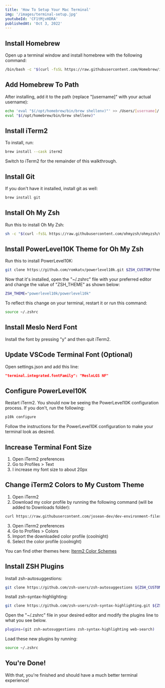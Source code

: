 ```yaml
---
title: 'How To Setup Your Mac Terminal'
img: '/images/terminal-setup.jpg'
youtubeId: 'CF1tMjvHDRA'
publishedAt: 'Oct 3, 2022'
---
```


## Install Homebrew

Open up a terminal window and install homebrew with the following command:

```bash
/bin/bash -c "$(curl -fsSL https://raw.githubusercontent.com/Homebrew/install/HEAD/install.sh)"
```

## Add Homebrew To Path

After installing, add it to the path (replace "[username]" with your actual username):

```bash
echo 'eval "$(/opt/homebrew/bin/brew shellenv)"' >> /Users/[username]/.zprofile
eval "$(/opt/homebrew/bin/brew shellenv)"
```

## Install iTerm2

To install, run:

```bash
brew install --cask iterm2
```

Switch to iTerm2 for the remainder of this walkthrough.

## Install Git

If you don't have it installed, install git as well:

```bash
brew install git
```

## Install Oh My Zsh

Run this to install Oh My Zsh:

```bash
sh -c "$(curl -fsSL https://raw.githubusercontent.com/ohmyzsh/ohmyzsh/master/tools/install.sh)"
```

## Install PowerLevel10K Theme for Oh My Zsh

Run this to install PowerLevel10K:

```bash
git clone https://github.com/romkatv/powerlevel10k.git $ZSH_CUSTOM/themes/powerlevel10k
```

Now that it's installed, open the "~/.zshrc" file
with your preferred editor and change the value
of "ZSH_THEME" as shown below:

```bash
ZSH_THEME="powerlevel10k/powerlevel10k"
```

To reflect this change on your terminal, restart it or run this command:

```bash
source ~/.zshrc
```

## Install Meslo Nerd Font

Install the font by pressing "y" and then quit iTerm2.

## Update VSCode Terminal Font (Optional)

Open settings.json and add this line:

```json
"terminal.integrated.fontFamily": "MesloLGS NF"
```

## Configure PowerLevel10K

Restart iTerm2. You should now be seeing the PowerLevel10K configuration process. If you don't,
run the following:

```bash
p10k configure
```

Follow the instructions for the PowerLevel10K configuration to make your terminal
look as desired.

## Increase Terminal Font Size

1. Open iTerm2 preferences
2. Go to Profiles > Text
3. I increase my font size to about 20px

## Change iTerm2 Colors to My Custom Theme

1. Open iTerm2
2. Download my color profile by running the following command (will be added to Downloads folder):

```bash
curl https://raw.githubusercontent.com/josean-dev/dev-environment-files/main/coolnight.itermcolors --output ~/Downloads/coolnight.itermcolors
```

3. Open iTerm2 preferences
4. Go to Profiles > Colors
5. Import the downloaded color profile (coolnight)
6. Select the color profile (coolnight)

You can find other themes here: [Iterm2 Color Schemes](https://iterm2colorschemes.com)

## Install ZSH Plugins

Install zsh-autosuggestions:

```bash
git clone https://github.com/zsh-users/zsh-autosuggestions ${ZSH_CUSTOM:-~/.oh-my-zsh/custom}/plugins/zsh-autosuggestions
```

Install zsh-syntax-highlighting:

```bash
git clone https://github.com/zsh-users/zsh-syntax-highlighting.git ${ZSH_CUSTOM:-~/.oh-my-zsh/custom}/plugins/zsh-syntax-highlighting
```

Open the "~/.zshrc" file in your desired editor and
modify the plugins line to what you see below.

```bash
plugins=(git zsh-autosuggestions zsh-syntax-highlighting web-search)
```

Load these new plugins by running:

```bash
source ~/.zshrc
```

## You're Done!

With that, you're finished and should have a much better terminal experience!

